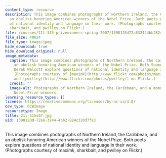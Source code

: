 ```yaml
---
content_type: resource
description: This image combines photographs of Northern Ireland, the Caribbean, and
  an obelisk honoring American winners of the Nobel Prize. Both poets explore questions
  of national identity and language in their work. (Photographs courtesy of maximk,
  sharkbait, and pwilley on Flickr.)
file: /courses/21l-315-prizewinners-spring-2007/1398128d72a832444bb2824c320d7fa3_21l-315s07.jpg
file_size: 40024
file_type: image/jpeg
hide_download: true
hide_download_original: null
image_metadata:
  caption: This image combines photographs of Northern Ireland, the Caribbean, and
    an obelisk honoring American winners of the Nobel Prize. Both Seamus Heaney and
    Derek Walcott explore questions of national identity and language in their work.
    (Photographs courtesy of [maximk](http://www.flickr.com/photos/maximk/), [sharkbait](http://www.flickr.com/photos/sharkbait/),
    and [pwilley](http://www.flickr.com/photos/pwilley/) on Flickr.)
  credit: ''
  image-alt: Photographs of Northern Ireland, the Caribbean, and a monument to American
    Nobel Prize winners.
learning_resource_types: []
license: https://creativecommons.org/licenses/by-nc-sa/4.0/
ocw_type: OCWImage
resourcetype: Image
title: 21l-315s07.jpg
uid: 1398128d-72a8-3244-4bb2-824c320d7fa3
---
```

This image combines photographs of Northern Ireland, the Caribbean, and an obelisk honoring American winners of the Nobel Prize. Both poets explore questions of national identity and language in their work. (Photographs courtesy of maximk, sharkbait, and pwilley on Flickr.)